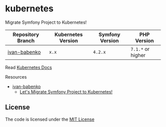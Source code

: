 # kubernetes
Migrate Symfony Project to Kubernetes!

| Repository Branch | Kubernetes Version | Symfony Version | PHP Version       |
|-------------------|--------------------|-----------------|-------------------|
| [ivan-babenko][1] | `x.x`              | `4.2.x`         | `7.1.*` or higher |


Read [Kubernetes Docs](https://kubernetes.io/docs/home/)

Resources  
- [ivan-babenko][1]
  - [Let's Migrate Symfony Project to Kubernetes!](https://github.com/babenkoivan/symfony-dummy-project)


## License
The code is licensed under the [MIT License](https://github.com/habibun/kubernetes/blob/master/LICENSE)


[1]: https://github.com/habibun/kubernetes/tree/ivan-babenko
